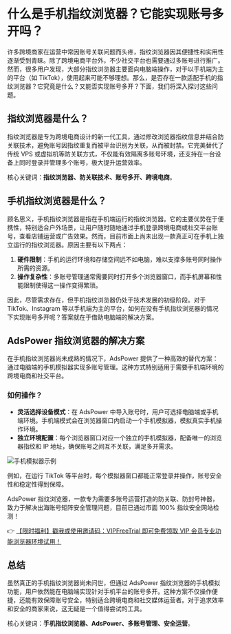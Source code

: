 # 什么是手机指纹浏览器？它能实现账号多开吗？

许多跨境商家在运营中常因账号关联问题而头疼，指纹浏览器因其便捷性和实用性逐渐受到青睐。除了跨境电商平台外，不少社交平台也需要通过多账号进行推广。然而，很多用户发现，大部分指纹浏览器主要面向电脑端操作，对于以手机端为主的平台（如 TikTok），使用起来可能不够理想。那么，是否存在一款适配手机的指纹浏览器？它究竟是什么？又能否实现账号多开？下面，我们将深入探讨这些问题。

## 指纹浏览器是什么？

指纹浏览器是专为跨境电商设计的新一代工具，通过修改浏览器指纹信息并结合防关联技术，避免账号因指纹重复而被平台识别为关联，从而被封禁。它完美替代了传统 VPS 或虚拟机等防关联方式，不仅能有效隔离多账号环境，还支持在一台设备上同时登录并管理多个账号，极大提升运营效率。

核心关键词：**指纹浏览器、防关联技术、账号多开、跨境电商**。

## 手机指纹浏览器是什么？

顾名思义，手机指纹浏览器是指在手机端运行的指纹浏览器。它的主要优势在于便携性，特别适合户外场景，让用户随时随地通过手机登录跨境电商或社交平台账号，查看店铺运营或广告效果。然而，目前市面上尚未出现一款真正可在手机上独立运行的指纹浏览器。原因主要有以下两点：

1. **硬件限制**：手机的运行环境和存储空间远不如电脑，难以支撑多账号同时操作所需的资源。
2. **操作复杂性**：多账号管理通常需要同时打开多个浏览器窗口，而手机屏幕和性能限制使得这一操作变得繁琐。

因此，尽管需求存在，但手机指纹浏览器仍处于技术发展的初级阶段。对于 TikTok、Instagram 等以手机端为主的平台，如何在没有手机指纹浏览器的情况下实现账号多开呢？答案就在于借助电脑端的解决方案。

## AdsPower 指纹浏览器的解决方案

在手机指纹浏览器尚未成熟的情况下，AdsPower 提供了一种高效的替代方案：通过电脑端的手机模拟器实现多账号管理。这种方式特别适用于需要手机端环境的跨境电商和社交平台。

### 如何操作？

- **灵活选择设备模式**：在 AdsPower 中导入账号时，用户可选择电脑端或手机端环境。手机端模式会在浏览器窗口内启动一个手机模拟器，模拟真实手机操作环境。
- **独立环境配置**：每个浏览器窗口对应一个独立的手机模拟器，配备唯一的浏览器指纹和 IP 地址，确保账号之间互不关联，满足多开需求。

![手机模拟器示例](https://198301.xyz/img/891610206603.webp@1192w)

例如，在运行 TikTok 等平台时，每个模拟器窗口都能正常登录并操作，账号安全性和稳定性得到保障。

AdsPower 指纹浏览器，一款专为需要多账号运营打造的防关联、防封号神器，致力于解决出海账号矩阵安全管理问题，目前已通过市面 100% 指纹安全网站检测！

👉 [【限时福利】戳我或使用邀请码：VIPFreeTrial 即可免费领取 VIP 会员专业功能浏览器环境试用！](https://bit.ly/adspower_free)

## 总结

虽然真正的手机指纹浏览器尚未问世，但通过 AdsPower 指纹浏览器的手机模拟功能，用户依然能在电脑端实现针对手机平台的账号多开。这种方案不仅操作便捷，还能有效保障账号安全，特别适合跨境电商和社交媒体运营者。对于追求效率和安全的商家来说，这无疑是一个值得尝试的工具。

核心关键词：**手机指纹浏览器、AdsPower、多账号管理、安全运营**。